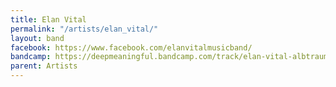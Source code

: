 ```yaml
---
title: Elan Vital
permalink: "/artists/elan_vital/"
layout: band
facebook: https://www.facebook.com/elanvitalmusicband/
bandcamp: https://deepmeaningful.bandcamp.com/track/elan-vital-albtraum
parent: Artists
---
```



